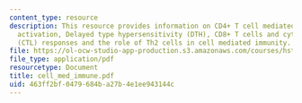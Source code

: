 ```yaml
---
content_type: resource
description: This resource provides information on CD4+ T cell mediated macrophage
  activation, Delayed type hypersensitivity (DTH), CD8+ T cells and cytolytic T lymphocyte
  (CTL) responses and the role of Th2 cells in cell mediated immunity.
file: https://ol-ocw-studio-app-production.s3.amazonaws.com/courses/hst-176-cellular-and-molecular-immunology-fall-2005/463ff2bf0479684ba27b4e1ee943144c_cell_med_immune.pdf
file_type: application/pdf
resourcetype: Document
title: cell_med_immune.pdf
uid: 463ff2bf-0479-684b-a27b-4e1ee943144c
---
```

